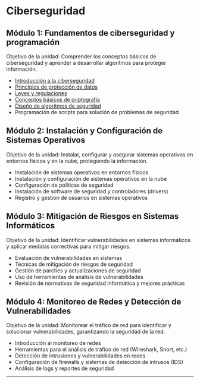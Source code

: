 # Ciberseguridad 
## Módulo 1: Fundamentos de ciberseguridad y programación
Objetivo de la unidad: Comprender los conceptos básicos de ciberseguridad y aprender a desarrollar algoritmos para proteger información. 
- [Introducción a la ciberseguridad](assets/introduccion.md)
- [Principios de protección de datos](assets/proteccion_datos.md)
- [Leyes y regulaciones](assets/leyes_y_regulaciones.md)
- [Conceptos básicos de criptografía](/assets/criptografia.md) 
- [Diseño de algoritmos de seguridad](/assets/algoritmos_seguridad.md) 
- Programación de scripts para solución de problemas de seguridad 

## Módulo 2: Instalación y Configuración de Sistemas Operativos 
Objetivo de la unidad: Instalar, configurar y asegurar sistemas operativos en entornos físicos y en la nube, protegiendo la información. 
- Instalación de sistemas operativos en entornos físicos 
- Instalación y configuración de sistemas operativos en la nube 
- Configuración de políticas de seguridad 
- Instalación de software de seguridad y controladores (drivers) 
- Registro y gestión de usuarios en sistemas operativos 

## Módulo 3: Mitigación de Riesgos en Sistemas Informáticos 
Objetivo de la unidad: Identificar vulnerabilidades en sistemas informáticos y aplicar medidas correctivas para mitigar riesgos. 
- Evaluación de vulnerabilidades en sistemas 
- Técnicas de mitigación de riesgos de seguridad 
- Gestión de parches y actualizaciones de seguridad 
- Uso de herramientas de análisis de vulnerabilidades 
- Revisión de normativas de seguridad informática y mejores prácticas
  
## Módulo 4: Monitoreo de Redes y Detección de Vulnerabilidades 
Objetivo de la unidad: Monitorear el tráfico de red para identificar y solucionar vulnerabilidades, garantizando la seguridad de la red. 
- Introducción al monitoreo de redes 
- Herramientas para el análisis de tráfico de red (Wireshark, Snort, etc.) 
- Detección de intrusiones y vulnerabilidades en redes 
- Configuración de firewalls y sistemas de detección de intrusos (IDS) 
- Análisis de logs y reportes de seguridad
________________________
> 

